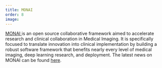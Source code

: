 ```yaml
---
title: MONAI
order: 8
image:
---
```




<a href ="https://monai.io/community.html"> MONAI </a> is an open source collaborative framework aimed to accelerate research and clinical collaboration in Medical Imaging. It is specifically focused to translate innovation into clinical implementation by building a robust software framework that benefits nearly every level of medical imaging, deep learning research, and deployment. 
The latest news on MONAI can be found <a href="https://monai.medium.com/">here</a>.
